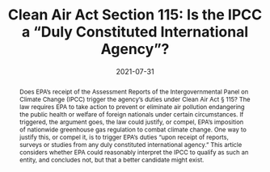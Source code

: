 ---
title: "Clean Air Act Section 115: Is the IPCC a “Duly Constituted International Agency”?"
date: 2021-07-31
publishDate: 2021-07-31T00:00:00Z
authors: ["Adam Orford"]
publication_types: ["2"]
featured: true
publication: "*Georgetown Envt. L. Rev.*"
url_pdf: "https://digitalcommons.law.uga.edu/cgi/viewcontent.cgi?article=2545&context=fac_artchop"

abstract: "Does EPA’s receipt of the Assessment Reports of the Intergovernmental Panel on Climate Change (IPCC) trigger the agency’s duties under Clean Air Act § 115? The law requires EPA to take action to prevent or eliminate air pollution endangering the public health or welfare of foreign nationals under certain circumstances. If triggered, the argument goes, the law could justify, or compel, EPA’s imposition of nationwide greenhouse gas regulation to combat climate change. One way to justify this, or compel it, is to trigger EPA’s duties “upon receipt of reports, surveys or studies from any duly constituted international agency.” This article considers whether EPA could reasonably interpret the IPCC to qualify as such an entity, and concludes not, but that a better candidate might exist."
---